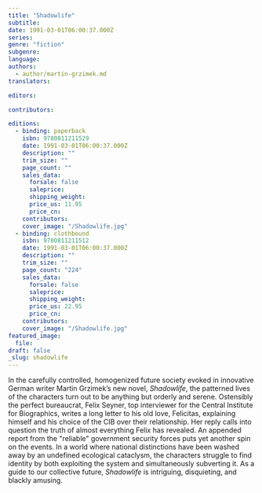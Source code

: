 ```yaml
---
title: "Shadowlife"
subtitle:
date: 1991-03-01T06:00:37.000Z
series:
genre: "fiction"
subgenre:
language:
authors:
  - author/martin-grzimek.md
translators:

editors:

contributors:

editions:
  - binding: paperback
    isbn: 9780811211529
    date: 1991-03-01T06:00:37.000Z
    description: ""
    trim_size: ""
    page_count: ""
    sales_data:
      forsale: false
      saleprice:
      shipping_weight:
      price_us: 11.95
      price_cn:
    contributors:
    cover_image: "/Shadowlife.jpg"
  - binding: clothbound
    isbn: 9780811211512
    date: 1991-03-01T06:00:37.000Z
    description: ""
    trim_size: ""
    page_count: "224"
    sales_data:
      forsale: false
      saleprice:
      shipping_weight:
      price_us: 22.95
      price_cn:
    contributors:
    cover_image: "/Shadowlife.jpg"
featured_image:
  file:
draft: false
_slug: shadowlife
---
```


In the carefully controlled, homogenized future society evoked in innovative German writer Martin Grzimek’s new novel, _Shadowlife_, the patterned lives of the characters turn out to be anything but orderly and serene. Ostensibly the perfect bureaucrat, Felix Seyner, top interviewer for the Central Institute for Biographics, writes a long letter to his old love, Felicitas, explaining himself and his choice of the CIB over their relationship. Her reply calls into question the truth of almost everything Felix has revealed. An appended report from the "reliable" government security forces puts yet another spin on the events. In a world where national distinctions have been washed away by an undefined ecological cataclysm, the characters struggle to find identity by both exploiting the system and simultaneously subverting it. As a guide to our collective future, _Shadowlife_ is intriguing, disquieting, and blackly amusing.

